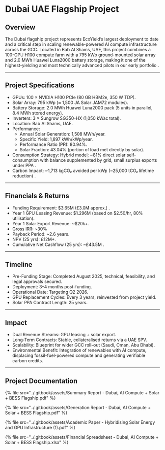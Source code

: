 # Dubai UAE Flagship Project

## Overview

The Dubai flagship project represents EcoYield’s largest deployment to date and a critical step in scaling renewable-powered AI compute infrastructure across the GCC. Located in Bab Al Shams, UAE, this project combines a 100-GPU H100 compute farm with a 795 kWp ground-mounted solar array and 2.0 MWh Huawei Luna2000 battery storage, making it one of the highest-yielding and most technically advanced pilots in our early portfolio .

***

## Project Specifications

* GPUs: 100 × NVIDIA H100 PCIe (80 GB HBM2e, 350 W TDP).
* Solar Array: 795 kWp (≈ 1,500 JA Solar JAM72 modules).
* Battery Storage: 2.0 MWh Huawei Luna2000 pack (5 units in parallel, 8.4 MWh stored energy).
* Inverters: 3 × Sungrow SG350-HX (1,050 kWac total).
* Location: Bab Al Shams, UAE.
* Performance:
  * Annual Solar Generation: 1,508 MWh/year.
  * Specific Yield: 1,897 kWh/kWp/year.
  * Performance Ratio (PR): 80.94%.
  * Solar Fraction: 43.04% (portion of load met directly by solar).
* Consumption Strategy: Hybrid model; \~81% direct solar self-consumption with balance supplemented by grid, small surplus exports under PPA  .
* Carbon Impact: \~1,713 kgCO₂ avoided per kWp (\~25,000 tCO₂ lifetime reduction) .

***

## Financials & Returns

* Funding Requirement: $3.65M (£3.0M approx.) .
* Year 1 GPU Leasing Revenue: $1.296M (based on $2.50/hr, 80% utilisation).
* Year 1 Solar Export Revenue: \~$20k+.
* Gross IRR: \~30%&#x20;
* Payback Period: \~2.6 years.
* NPV (25 yrs): £12M+.
* Cumulative Net Cashflow (25 yrs): \~£43.5M  .

***

## Timeline

* Pre-Funding Stage: Completed August 2025, technical, feasibility, and legal approvals secured.
* Deployment: 3–4 months post-funding.
* Operational Date: Targeting Q2 2026.
* GPU Replacement Cycles: Every 3 years, reinvested from project yield.
* Solar PPA Contract Length: 25 years.

***

## Impact

* Dual Revenue Streams: GPU leasing + solar export.
* Long-Term Contracts: Stable, collateralised returns via a UAE SPV.
* Scalability: Blueprint for wider GCC roll-out (Saudi, Oman, Abu Dhabi).
* Environmental Benefit: Integration of renewables with AI compute, displacing fossil-fuel-powered compute and generating verifiable carbon credits.

***

## Project Documentation

{% file src="../.gitbook/assets/Summary Report - Dubai, AI Compute + Solar + BESS Flagship.pdf" %}

{% file src="../.gitbook/assets/Generation Report - Dubai, AI Compute + Solar + BESS Flagship.pdf" %}

{% file src="../.gitbook/assets/Academic Paper - Hybridising Solar Energy and GPU Infrastructure (1).pdf" %}

{% file src="../.gitbook/assets/Financial Spreadsheet - Dubai, AI Compute + Solar + BESS Flagship.xlsx" %}
